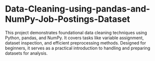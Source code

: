 # Data-Cleaning-using-pandas-and-NumPy-Job-Postings-Dataset
This project demonstrates foundational data cleaning techniques using Python, pandas, and NumPy. It covers tasks like variable assignment, dataset inspection, and efficient preprocessing methods. Designed for beginners, it serves as a practical introduction to handling and preparing datasets for analysis.
